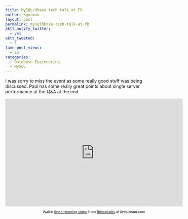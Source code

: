 ```yaml
---
title: MySQL/Hbase tech talk at FB
author: kgorman
layout: post
permalink: mysqlhbase-tech-talk-at-fb
aktt_notify_twitter:
  - yes
aktt_tweeted:
  - 1
fave-post_views:
  - 25
categories:
  - Database Engineering
  - MySQL
---
```

I was sorry to miss the event as some really good stuff was being discussed. Paul has some really great points about single server performance at the Q&A at the end.

<iframe width="560" height="340" src="http://cdn.livestream.com/embed/fbtechtalks?layout=4&amp;clip=pla_a3d62538-1238-4202-a3be-e257cd866bb9&amp;height=340&amp;width=560&amp;autoplay=false" style="border:0;outline:0" frameborder="0" scrolling="no"></iframe><div style="font-size: 11px;padding-top:10px;text-align:center;width:560px">Watch <a href="http://www.livestream.com/?utm_source=lsplayer&amp;utm_medium=embed&amp;utm_campaign=footerlinks" title="live streaming video">live streaming video</a> from <a href="http://www.livestream.com/fbtechtalks?utm_source=lsplayer&amp;utm_medium=embed&amp;utm_campaign=footerlinks" title="Watch fbtechtalks at livestream.com">fbtechtalks</a> at livestream.com</div>
